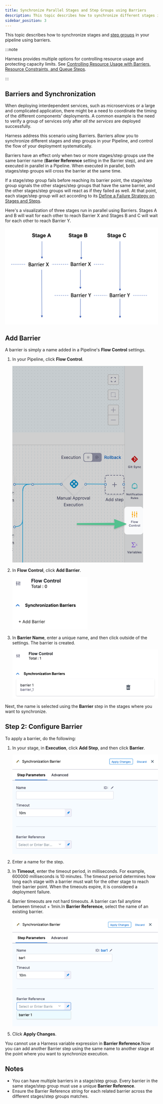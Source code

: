```yaml
---
title: Synchronize Parallel Stages and Step Groups using Barriers
description: This topic describes how to synchronize different stages in your Pipeline using barriers.
sidebar_position: 3
---
```


This topic describes how to synchronize stages and [step groups](../cd-technical-reference/cd-gen-ref-category/step-groups.md) in your pipeline using barriers.

:::note

Harness provides multiple options for controlling resource usage and protecting capacity limits. See [Controlling Resource Usage with Barriers, Resource Constraints, and Queue Steps](./controlling-deployments-with-barriers-resource-constraints-and-queue-steps.md).

:::

## Barriers and Synchronization

When deploying interdependent services, such as microservices or a large and complicated application, there might be a need to coordinate the timing of the different components' deployments. A common example is the need to verify a group of services only after *all the services* are deployed successfully.

Harness address this scenario using Barriers. Barriers allow you to synchronize different stages and step groups in your Pipeline, and control the flow of your deployment systematically.

Barriers have an effect only when two or more stages/step groups use the same barrier name (**Barrier Reference** setting in the Barrier step), and are executed in parallel in a Pipeline. When executed in parallel, both stages/step groups will cross the barrier at the same time.

If a stage/step group fails before reaching its barrier point, the stage/step group signals the other stages/step groups that have the same barrier, and the other stages/step groups will react as if they failed as well. At that point, each stage/step group will act according to its [Define a Failure Strategy on Stages and Steps](../../platform/8_Pipelines/define-a-failure-strategy-on-stages-and-steps.md).

Here's a visualization of three stages run in parallel using Barriers. Stages A and B will wait for each other to reach Barrier X and Stages B and C will wait for each other to reach Barrier Y.

![](./static/synchronize-deployments-using-barriers-29.png)

## Add Barrier

A barrier is simply a name added in a Pipeline's **Flow Control** settings.

1. In your Pipeline, click **Flow Control**.
   
   ![](./static/synchronize-deployments-using-barriers-30.png)
2. In **Flow Control**, click **Add Barrier**.
   
   ![](./static/synchronize-deployments-using-barriers-31.png)
3. In **Barrier Name**, enter a unique name, and then click outside of the settings. The barrier is created.
   
   ![](./static/synchronize-deployments-using-barriers-32.png)

Next, the name is selected using the **Barrier** step in the stages where you want to synchronize.

## Step 2: Configure Barrier

To apply a barrier, do the following:

1. In your stage, in **Execution**, click **Add Step**, and then click **Barrier**.
   
   ![](./static/synchronize-deployments-using-barriers-33.png)
2. Enter a name for the step.
3. In **Timeout**, enter the timeout period, in milliseconds. For example, 600000 milliseconds is 10 minutes. The timeout period determines how long each stage with a barrier must wait for the other stage to reach their barrier point. When the timeouts expire, it is considered a deployment failure.
4. Barrier timeouts are not hard timeouts. A barrier can fail anytime between timeout + 1min.In **Barrier Reference**, select the name of an existing barrier.
   
   ![](./static/synchronize-deployments-using-barriers-34.png)
5. Click **Apply Changes**.

You cannot use a Harness variable expression in **Barrier Reference**.Now you can add another Barrier step using the same name to another stage at the point where you want to synchronize execution.

## Notes

* You can have multiple barriers in a stage/step group. Every barrier in the same stage/step group must use a unique **Barrier Reference**.
* Ensure the Barrier Reference string for each related barrier across the different stages/step groups matches.


